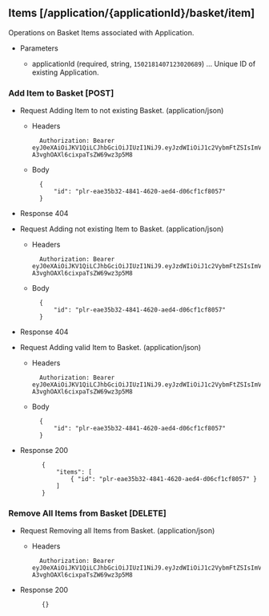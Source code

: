 ## Items [/application/{applicationId}/basket/item]
Operations on Basket Items associated with Application.

+ Parameters

    + applicationId (required, string, `1502181407123020689`) ... Unique ID of existing Application.

### Add Item to Basket [POST]
+ Request Adding Item to not existing Basket. (application/json)

    + Headers

            Authorization: Bearer eyJ0eXAiOiJKV1QiLCJhbGciOiJIUzI1NiJ9.eyJzdWIiOiJ1c2VybmFtZSIsImV4cCI6MTQyMjU0MDAzMH0.oyMYL7t57jhBvw-A3vghOAXl6cixpaTsZW69wz3p5M8

    + Body

            {
                "id": "plr-eae35b32-4841-4620-aed4-d06cf1cf8057"
            }

+ Response 404

+ Request Adding not existing Item to Basket. (application/json)

    + Headers

            Authorization: Bearer eyJ0eXAiOiJKV1QiLCJhbGciOiJIUzI1NiJ9.eyJzdWIiOiJ1c2VybmFtZSIsImV4cCI6MTQyMjU0MDAzMH0.oyMYL7t57jhBvw-A3vghOAXl6cixpaTsZW69wz3p5M8

    + Body

            {
                "id": "plr-eae35b32-4841-4620-aed4-d06cf1cf8057"
            }

+ Response 404

+ Request Adding valid Item to Basket. (application/json)

    + Headers

            Authorization: Bearer eyJ0eXAiOiJKV1QiLCJhbGciOiJIUzI1NiJ9.eyJzdWIiOiJ1c2VybmFtZSIsImV4cCI6MTQyMjU0MDAzMH0.oyMYL7t57jhBvw-A3vghOAXl6cixpaTsZW69wz3p5M8

    + Body

            {
                "id": "plr-eae35b32-4841-4620-aed4-d06cf1cf8057"
            }

+ Response 200

            {
                "items": [
                    { "id": "plr-eae35b32-4841-4620-aed4-d06cf1cf8057" }
                ]
            }

### Remove All Items from Basket [DELETE]
+ Request Removing all Items from Basket. (application/json)

    + Headers

            Authorization: Bearer eyJ0eXAiOiJKV1QiLCJhbGciOiJIUzI1NiJ9.eyJzdWIiOiJ1c2VybmFtZSIsImV4cCI6MTQyMjU0MDAzMH0.oyMYL7t57jhBvw-A3vghOAXl6cixpaTsZW69wz3p5M8

+ Response 200

            {}
